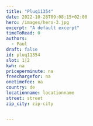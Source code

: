 ```yaml
---
title: "Pluq11354"
date: 2022-10-28T09:08:15+02:00
hero: /images/hero-3.jpg
excerpt: "A default excerpt"
timeToRead: 0
authors:
  - Paul
draft: false
id: pluq11354
slot: 1|2
kwh: na
priceperminute: na
freechargefor: na
onetimefee: na
country: de
locationname: locationname
street: street
zip_city: zip-city


---
```

